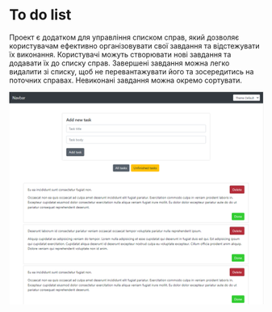 # To do list

Проект є додатком для управління списком справ, який дозволяє користувачам ефективно організовувати свої завдання та відстежувати їх виконання.
Користувачі можуть створювати нові завдання та додавати їх до списку справ. Завершені завдання можна легко видалити зі списку, щоб не перевантажувати його та зосередитись на поточних справах. Невиконані завдання можна окремо сортувати.

![](image/main.png)